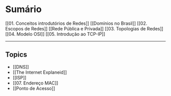 # Sumário
[[01. Conceitos introdutórios de Redes]]
[[Domínios no Brasil]]
[[02. Escopos de Redes]]
[[Rede Pública e Privada]]
[[03. Topologias de Redes]]
[[04. Modelo OSI]]
[[05. Introdução ao TCP-IP]]

---
## Topics
- [[DNS]]
- [[The Internet Explaneid]]
- [[ISP]]
- [[07. Endereço MAC]]
- [[Ponto de Acesso]]
